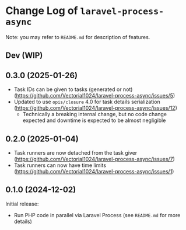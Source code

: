 # Change Log of `laravel-process-async`
Note: you may refer to `README.md` for description of features.

## Dev (WIP)

## 0.3.0 (2025-01-26)
- Task IDs can be given to tasks (generated or not) (https://github.com/Vectorial1024/laravel-process-async/issues/5)
- Updated to use `opis/closure` 4.0 for task details serialization (https://github.com/Vectorial1024/laravel-process-async/issues/12)
  - Technically a breaking internal change, but no code change expected and downtime is expected to be almost negligible

## 0.2.0 (2025-01-04)
- Task runners are now detached from the task giver (https://github.com/Vectorial1024/laravel-process-async/issues/7)
- Task runners can now have time limits (https://github.com/Vectorial1024/laravel-process-async/issues/1)

## 0.1.0 (2024-12-02)
Initial release:
- Run PHP code in parallel via Laravel Process (see `README.md` for more details)
